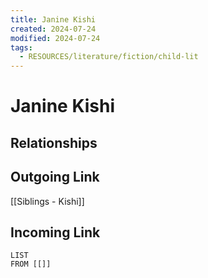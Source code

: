 ```yaml
---
title: Janine Kishi
created: 2024-07-24
modified: 2024-07-24
tags:
  - RESOURCES/literature/fiction/child-lit
---
```

# Janine Kishi
## Relationships

## Outgoing Link
[[Siblings - Kishi]]
## Incoming Link
```dataview
LIST
FROM [[]]
```

